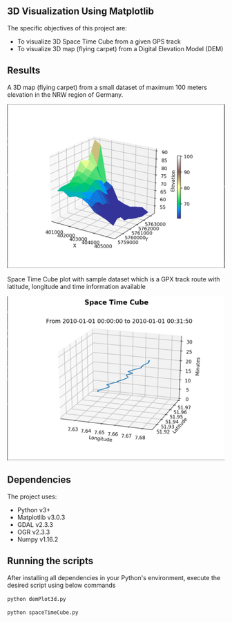 ## 3D Visualization Using Matplotlib

The specific objectives of this project are:
* To visualize 3D Space Time Cube from a given GPS track
* To visualize 3D map (flying carpet) from a Digital Elevation Model (DEM)

## Results

A 3D map (flying carpet) from a small dataset of maximum 100 meters elevation in the NRW region of Germany.

![Flying Carpet](./images/flying-carpet.png)



Space Time Cube plot with sample dataset which is a GPX track route with latitude, longitude and time information available

![Space Time Cube](./images/space-time-cube.png)


## Dependencies

The project uses:

* Python v3+ 
* Matplotlib v3.0.3
* GDAL v2.3.3
* OGR v2.3.3
* Numpy v1.16.2


## Running the scripts

After installing all dependencies in your Python's environment, execute the desired script using below commands

`python demPlot3d.py` 

`python spaceTimeCube.py`


